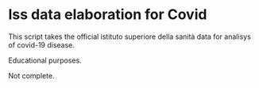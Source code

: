 # Iss data elaboration for Covid
This script takes the official istituto superiore della sanità data for analisys of covid-19 disease.

Educational purposes.

Not complete.
